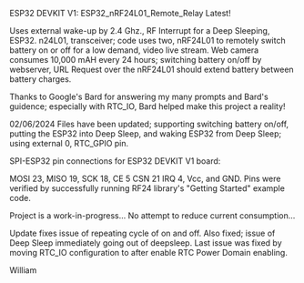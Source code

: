 ESP32 DEVKIT V1:  ESP32_nRF24L01_Remote_Relay                 Latest!

Uses external wake-up by 2.4 Ghz., RF Interrupt for a Deep Sleeping, ESP32. n24L01, transceiver; code uses two, nRF24L01 to remotely switch battery on or off for a low demand, 
video live stream. Web camera consumes 10,000 mAH every 24 hours; switching battery on/off by webserver, URL Request over the nRF24L01 should extend battery between battery charges.

Thanks to Google's Bard for answering my many prompts and Bard's guidence; especially with RTC_IO, Bard helped make this project a reality!

02/06/2024 Files have been updated; supporting switching battery on/off, putting the ESP32 into Deep Sleep, and waking ESP32 from Deep Sleep; using external 0, RTC_GPIO pin.

SPI-ESP32 pin connections for ESP32 DEVKIT V1 board:

MOSI 23, MISO 19, SCK 18, CE 5 CSN 21 IRQ 4, Vcc, and GND.  Pins were verified by successfully running RF24 library's "Getting Started" example code.

Project is a work-in-progress...  No attempt to reduce current consumption...

Update fixes issue of repeating cycle of on and off.  Also fixed; issue of Deep Sleep immediately going out of deepsleep.  Last issue was fixed by moving RTC_IO configuration to after 
enable RTC Power Domain enabling.

William
